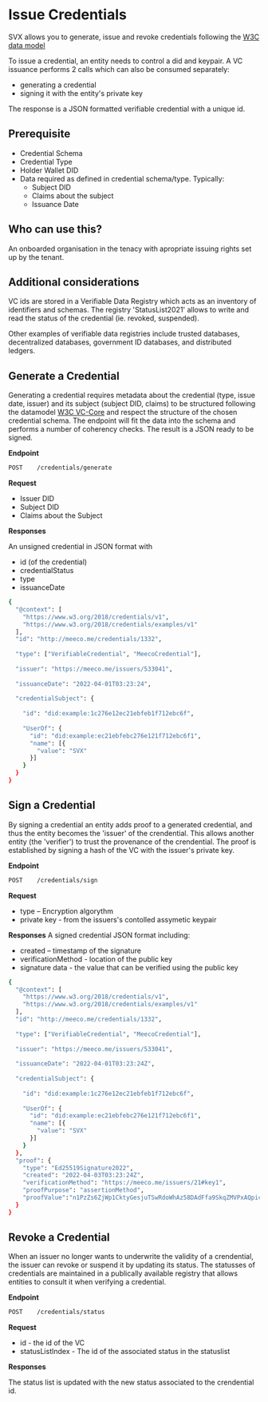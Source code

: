 # Issue Credentials
SVX allows you to generate, issue and revoke credentials following the [W3C data model](
https://www.w3.org/TR/vc-data-model/)

To issue a credential, an entity needs to control a did and keypair. A VC issuance performs 2 calls which can also be consumed separately: 
* generating a credential
* signing it with the entity's private key

The response is a JSON formatted verifiable credential with a unique id.

## Prerequisite
* Credential Schema 
* Credential Type
* Holder Wallet DID
* Data required as defined in credential schema/type. Typically:
  * Subject DID
  * Claims about the subject
  * Issuance Date

## Who can use this?
An onboarded organisation in the tenacy with apropriate issuing rights set up by the tenant.

## Additional considerations
VC ids are stored in a Verifiable Data Registry which acts as an inventory of identifiers and schemas. The  registry 'StatusList2021' allows to write and read the status of the credential (ie. revoked, suspended). 

Other examples of verifiable data registries include trusted databases, decentralized databases, government ID databases, and distributed ledgers.

## Generate a Credential
Generating a credential requires metadata about the credential (type, issue date, issuer) and its subject (subject DID, claims) to be structured following the datamodel [W3C VC-Core](https://www.w3.org/TR/vc-data-model/#core-data-model) and respect the structure of the chosen credential schema. The endpoint will fit the data into the schema and performs a number of coherency checks. The result is a JSON ready to be signed.

**Endpoint**

```bash
POST	/credentials/generate
```

**Request**

* Issuer DID
* Subject DID
* Claims about the Subject

**Responses**

An unsigned credential in JSON format with 
* id (of the credential)
* credentialStatus
* type 
* issuanceDate

```bash
{
  "@context": [
    "https://www.w3.org/2018/credentials/v1",
    "https://www.w3.org/2018/credentials/examples/v1"
  ], 
  "id": "http://meeco.me/credentials/1332",
  
  "type": ["VerifiableCredential", "MeecoCredential"],
  
  "issuer": "https://meeco.me/issuers/533041",
  
  "issuanceDate": "2022-04-01T03:23:24",
  
  "credentialSubject": {
    
    "id": "did:example:1c276e12ec21ebfeb1f712ebc6f",
    
    "UserOf": {
      "id": "did:example:ec21ebfebc276e121f712ebc6f1",
      "name": [{
        "value": "SVX"
      }]
    }
  }
}
```

## Sign a Credential
By signing a credential an entity adds proof to a generated credential, and thus the entity becomes the 'issuer' of the crendential. This allows another entity (the 'verifier') to trust the provenance of the crendential. The proof is established by signing a hash of the VC with the issuer's private key.

**Endpoint**

```bash
POST	/credentials/sign
```

**Request**

* type – Encryption algorythm
* private key - from the issuers's contolled assymetic keypair

**Responses**
A signed credential JSON format including:
* created – timestamp of the signature
* verificationMethod - location of the public key
* signature data - the value that can be verified using the public key

```bash
{
  "@context": [
    "https://www.w3.org/2018/credentials/v1",
    "https://www.w3.org/2018/credentials/examples/v1"
  ], 
  "id": "http://meeco.me/credentials/1332",
  
  "type": ["VerifiableCredential", "MeecoCredential"],
  
  "issuer": "https://meeco.me/issuers/533041",
  
  "issuanceDate": "2022-04-01T03:23:24Z",
  
  "credentialSubject": {
    
    "id": "did:example:1c276e12ec21ebfeb1f712ebc6f",
    
    "UserOf": {
      "id": "did:example:ec21ebfebc276e121f712ebc6f1",
      "name": [{
        "value": "SVX"
      }]
    }
  },
  "proof": {
    "type": "Ed25519Signature2022",
    "created": "2022-04-03T03:23:24Z",
    "verificationMethod": "https://meeco.me/issuers/21#key1",
    "proofPurpose": "assertionMethod",
    "proofValue":"n1PzZs6ZjWp1CktyGesjuTSwRdoWhAz58DAdFfa9SkqZMVPxAQpic7ndSayn1PzZs6ZjWp1CktyGesjuTSwRdoWhAfGFCFmHKtz"
  }
}
```

## Revoke a Credential
When an issuer no longer wants to underwrite the validity of a crendential, the issuer can revoke or suspend it by updating its status. The statusses of  credentials are maintained in a publically available registry that allows entities to consult it when verifying a credential.

**Endpoint**

```bash
POST	/credentials/status
```

**Request**

* id - the id of the VC
* statusListIndex - The id of the associated status in the statuslist

**Responses**

The status list is updated with the new status associated to the crendential id.
